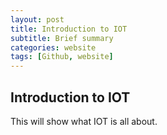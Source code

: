 ```yaml
---
layout: post
title: Introduction to IOT
subtitle: Brief summary
categories: website
tags: [Github, website]
---
```


## Introduction to IOT

This will show what IOT is all about.
